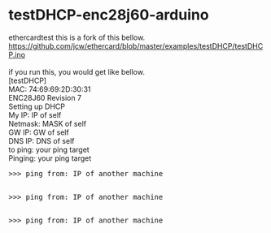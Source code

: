 # testDHCP-enc28j60-arduino
ethercardtest this is a fork of this bellow.<BR>
https://github.com/jcw/ethercard/blob/master/examples/testDHCP/testDHCP.ino<BR>
<BR>
if you run this, you would get like bellow.<BR>
[testDHCP]<BR>
MAC: 74:69:69:2D:30:31<BR>
ENC28J60 Revision 7<BR>
Setting up DHCP<BR>
My IP: IP of self<BR>
Netmask: MASK of self<BR>
GW IP: GW of self<BR>
DNS IP: DNS of self<BR>
to ping: your ping target<BR>
Pinging: your ping target<BR>
<pre>>>> ping from: IP of another machine<BR>
<pre>>>> ping from: IP of another machine<BR>
<pre>>>> ping from: IP of another machine<BR>
